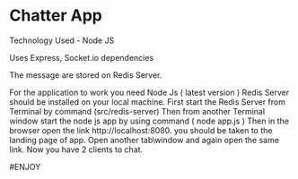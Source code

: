 # Chatter App

Technology Used - Node JS

Uses Express, Socket.io dependencies

The message are stored on Redis Server.

For the application to work you need Node Js ( latest version )
Redis Server should be installed on your local machine.
First start the Redis Server from Terminal by command (src/redis-server)
Then from another Terminal window start the node js app by using command ( node app.js )
Then in the browser open the link http://localhost:8080. you should be taken to the landing page of app. Open another tab\window and again open the same link.
Now you have 2 clients to chat.

#ENJOY
